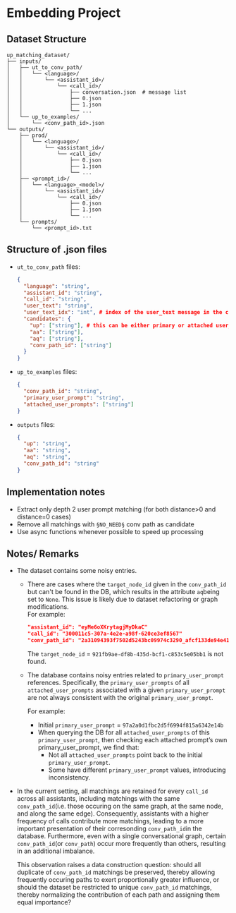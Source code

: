 # Embedding Project

## Dataset Structure

```
up_matching_dataset/
├── inputs/
│   ├── ut_to_conv_path/
│   │   └── <language>/
│   │       └── <assistant_id>/
│   │           └── <call_id>/
│   │               ├── conversation.json  # message list
│   │               ├── 0.json
│   │               ├── 1.json
│   │               └── ...
│   └── up_to_examples/
│       └── <conv_path_id>.json
└── outputs/
    ├── prod/
    │   └── <language>/
    │       └── <assistant_id>/
    │           └── <call_id>/
    │               ├── 0.json
    │               ├── 1.json
    │               └── ...
    ├── <prompt_id>/
    │   └── <language>_<model>/
    │       └── <assistant_id>/
    │           └── <call_id>/
    │               ├── 0.json
    │               ├── 1.json
    │               └── ...
    └── prompts/
        └── <prompt_id>.txt
```


## Structure of .json files 
- `ut_to_conv_path` files:
    ```json
    {
      "language": "string",
      "assistant_id": "string",
      "call_id": "string",
      "user_text": "string",
      "user_text_idx": "int", # index of the user_text message in the conversation (in conversation.json)
      "candidates": {
        "up": ["string"], # this can be either primary or attached user_prompt
        "aa": ["string"],
        "aq": ["string"],
        "conv_path_id": ["string"]
      }
    }
    ```
- `up_to_examples` files:
    ```json
    {
      "conv_path_id": "string",
      "primary_user_prompt": "string",
      "attached_user_prompts": ["string"]
    }
    ```
- `outputs` files:
    ```json
    {
      "up": "string",
      "aa": "string",
      "aq": "string",
      "conv_path_id": "string"
    }
    ```

## Implementation notes
- Extract only depth 2 user prompt matching (for both distance>0 and distance=0 cases)
- Remove all matchings with `§NO_NEED§` conv path as candidate
- Use async functions whenever possible to speed up processing


## Notes/ Remarks
- The dataset contains some noisy entries. 

  - There are cases where the `target_node_id` given in the `conv_path_id` but can't be found in the DB, which results in the attribute `aq`being set to `None`. This issue is likely due to dataset refactoring or graph modifications.<br/>
  For example: <br/>
    ```json
    "assistant_id": "eyMe6oXKrytagjMyDkaC"
    "call_id": "300011c5-307a-4e2e-a98f-620ce3ef8567"
    "conv_path_id": "2a31094393f7502d5243bc09974c3290_afcf133de94e417b50385c37dc70b67f_a7c158dc173c1913faa9f41f8a597454_921fb9ae-df8b-435d-bcf1-c853c5e05bb1"
    ```
    The `target_node_id` = `921fb9ae-df8b-435d-bcf1-c853c5e05bb1` is not found.
  - The database contains noisy entries related to `primary_user_prompt` references. Specifically, the `primary_user_prompts` of all `attached_user_prompts` associated with a given `primary_user_prompt` are not always consistent with the original `primary_user_prompt`.
  
    For example: <br/>
    - Initial `primary_user_prompt` = `97a2a0d1fbc2d5f6994f815a6342e14b`
    - When querying the DB for all `attached_user_prompts` of this `primary_user_prompt`, then checking each attached prompt’s own primary_user_prompt, we find that:
      - Not all `attached_user_prompts` point back to the initial `primary_user_prompt`.
      - Some have different `primary_user_prompt` values, introducing inconsistency.

- In the current setting, all matchings are retained for every `call_id` across all assistants, including matchings with the same `conv_path_id`(i.e. those occuring on the same graph, at the same node, and along the same edge). Consequently, assistants with a higher frequency of calls contribute more matchings, leading to a more important presentation of their corresonding `conv_path_id`in the database. Furthermore, even with a single conversational graph, certain `conv_path_id`(or `conv_path`) occur more frequently than others, resulting in an additional imbalance. 

  This observation raises a data construction question: should all duplicate of `conv_path_id` matchings be preserved, thereby allowing frequently occuring paths to exert proportionally greater influence, or should the dataset be restricted to unique `conv_path_id` matchings, thereby normalizing the contribution of each path and assigning them equal importance?